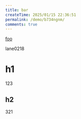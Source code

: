 ```yaml
---
title: bar
createTime: 2025/01/15 22:36:51
permalink: /demo/b734ngnm/
comments: true
---
```


[foo](./foo.md)

lane0218

# h1
123
## h2
321
